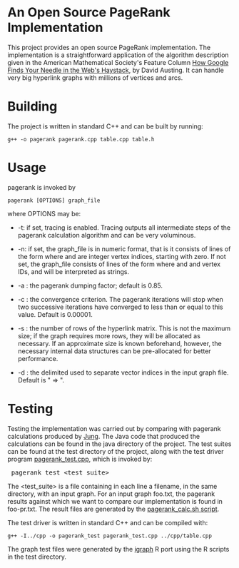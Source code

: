 # An Open Source PageRank Implementation

This project provides an open source PageRank implementation. The
implementation is a straightforward application of the algorithm
description given in the American Mathematical Society's Feature
Column [How Google Finds Your Needle in the Web's
Haystack](http://www.ams.org/samplings/feature-column/fcarc-pagerank),
by David Austing. It can handle very big hyperlink graphs with
millions of vertices and arcs.

# Building

The project is written in standard C++ and can be built by running:

    g++ -o pagerank pagerank.cpp table.cpp table.h

# Usage

pagerank is invoked by

    pagerank [OPTIONS] graph_file

where OPTIONS may be:

* -t: if set, tracing is enabled. Tracing outputs all intermediate
   steps of the pagerank calculation algorithm and can be very
   voluminous.

* -n: if set, the graph_file is in numeric format, that is it consists
   of lines of the form <from><delim><to> where <from> and <to> are
   integer vertex indices, starting with zero. If not set, the
   graph_file consists of lines of the form <from><delim><to> where
   <from> and <to> and vertex IDs, and will be interpreted as strings.

* -a <float>: the pagerank dumping factor; default is  0.85.

* -c <float>: the convergence criterion. The pagerank iterations will
   stop when two successive iterations have converged to less than or
   equal to this value. Default is 0.00001.

* -s <integer>: the number of rows of the hyperlink matrix. This is
   not the maximum size; if the graph requires more rows, they will be
   allocated as necessary. If an approximate size is known beforehand,
   however, the necessary internal data structures can be
   pre-allocated for better performance.

* -d <string>: the delimited used to separate vector indices in the
   input graph file. Default is " => ".

# Testing

Testing the implementation was carried out by comparing with pagerank
calculations produced by [Jung](http://jung.sourceforge.net/). The
Java code that produced the calculations can be found in the java
directory of the project. The test suites can be found at the test
directory of the project, along with the test driver program
[pagerank_test.cpp](https://github.com/louridas/pagerank/blob/master/test/pagerank_test.cpp),
which is invoked by: <pre> pagerank_test <test_suite> </pre>

The <test_suite> is a file containing in each line a filename, in the
same directory, with an input graph. For an input graph foo.txt, the
pagerank results against which we want to compare our implementation
is found in foo-pr.txt. The result files are generated by the
[pagerank_calc.sh
script](https://github.com/louridas/pagerank/blob/master/test/pagerank_calc.sh).

The test driver is written in standard C++ and can be compiled with:

    g++ -I../cpp -o pagerank_test pagerank_test.cpp ../cpp/table.cpp 

The graph test files were generated by the
[igraph](http://igraph.sourceforge.net/) R port using the R scripts in
the test directory.